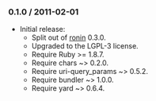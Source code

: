 ### 0.1.0 / 2011-02-01

* Initial release:
  * Split out of [ronin](http://github.com/ronin-ruby/ronin) 0.3.0.
  * Upgraded to the LGPL-3 license.
  * Require Ruby >= 1.8.7.
  * Require chars ~> 0.2.0.
  * Require uri-query_params ~> 0.5.2.
  * Require bundler ~> 1.0.0.
  * Require yard ~> 0.6.4.

